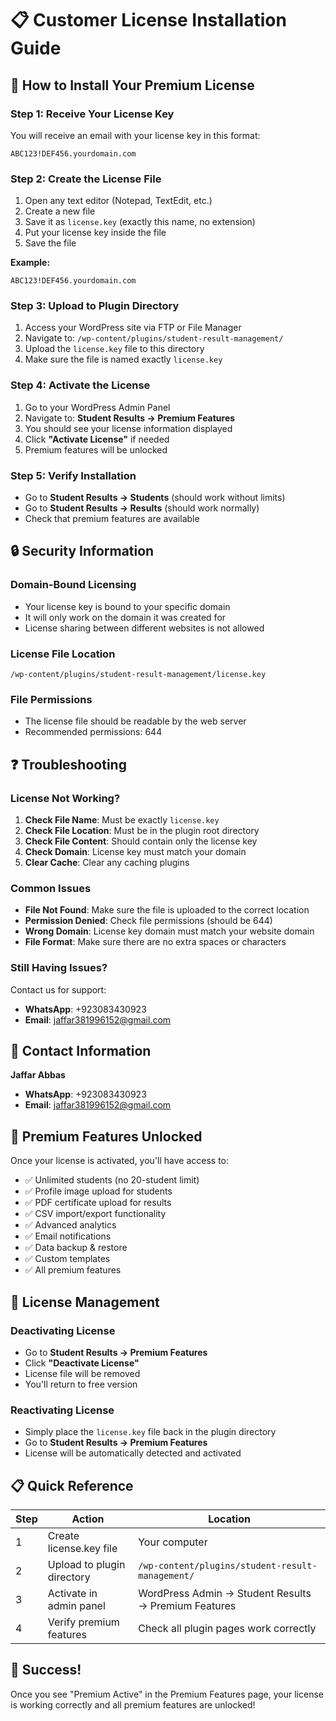 # 📋 Customer License Installation Guide

## 🔑 How to Install Your Premium License

### Step 1: Receive Your License Key
You will receive an email with your license key in this format:
```
ABC123!DEF456.yourdomain.com
```

### Step 2: Create the License File
1. Open any text editor (Notepad, TextEdit, etc.)
2. Create a new file
3. Save it as `license.key` (exactly this name, no extension)
4. Put your license key inside the file
5. Save the file

**Example:**
```
ABC123!DEF456.yourdomain.com
```

### Step 3: Upload to Plugin Directory
1. Access your WordPress site via FTP or File Manager
2. Navigate to: `/wp-content/plugins/student-result-management/`
3. Upload the `license.key` file to this directory
4. Make sure the file is named exactly `license.key`

### Step 4: Activate the License
1. Go to your WordPress Admin Panel
2. Navigate to: **Student Results → Premium Features**
3. You should see your license information displayed
4. Click **"Activate License"** if needed
5. Premium features will be unlocked

### Step 5: Verify Installation
- Go to **Student Results → Students** (should work without limits)
- Go to **Student Results → Results** (should work normally)
- Check that premium features are available

## 🔒 Security Information

### Domain-Bound Licensing
- Your license key is bound to your specific domain
- It will only work on the domain it was created for
- License sharing between different websites is not allowed

### License File Location
```
/wp-content/plugins/student-result-management/license.key
```

### File Permissions
- The license file should be readable by the web server
- Recommended permissions: 644

## ❓ Troubleshooting

### License Not Working?
1. **Check File Name**: Must be exactly `license.key`
2. **Check File Location**: Must be in the plugin root directory
3. **Check File Content**: Should contain only the license key
4. **Check Domain**: License key must match your domain
5. **Clear Cache**: Clear any caching plugins

### Common Issues
- **File Not Found**: Make sure the file is uploaded to the correct location
- **Permission Denied**: Check file permissions (should be 644)
- **Wrong Domain**: License key domain must match your website domain
- **File Format**: Make sure there are no extra spaces or characters

### Still Having Issues?
Contact us for support:
- **WhatsApp**: +923083430923
- **Email**: jaffar381996152@gmail.com

## 📱 Contact Information

**Jaffar Abbas**
- **WhatsApp**: +923083430923
- **Email**: jaffar381996152@gmail.com

## 🎯 Premium Features Unlocked

Once your license is activated, you'll have access to:
- ✅ Unlimited students (no 20-student limit)
- ✅ Profile image upload for students
- ✅ PDF certificate upload for results
- ✅ CSV import/export functionality
- ✅ Advanced analytics
- ✅ Email notifications
- ✅ Data backup & restore
- ✅ Custom templates
- ✅ All premium features

## 🔄 License Management

### Deactivating License
- Go to **Student Results → Premium Features**
- Click **"Deactivate License"**
- License file will be removed
- You'll return to free version

### Reactivating License
- Simply place the `license.key` file back in the plugin directory
- Go to **Student Results → Premium Features**
- License will be automatically detected and activated

## 📋 Quick Reference

| Step | Action | Location |
|------|--------|----------|
| 1 | Create license.key file | Your computer |
| 2 | Upload to plugin directory | `/wp-content/plugins/student-result-management/` |
| 3 | Activate in admin panel | WordPress Admin → Student Results → Premium Features |
| 4 | Verify premium features | Check all plugin pages work correctly |

## 🎉 Success!

Once you see "Premium Active" in the Premium Features page, your license is working correctly and all premium features are unlocked!